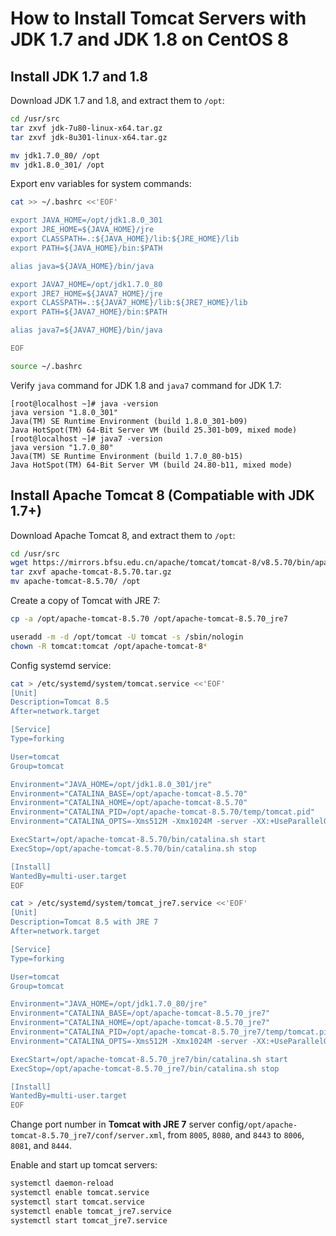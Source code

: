 # How to Install Tomcat Servers with JDK 1.7 and JDK 1.8 on CentOS 8

## Install JDK 1.7 and 1.8

Download JDK 1.7 and 1.8, and extract them to `/opt`:

```sh
cd /usr/src
tar zxvf jdk-7u80-linux-x64.tar.gz
tar zxvf jdk-8u301-linux-x64.tar.gz

mv jdk1.7.0_80/ /opt
mv jdk1.8.0_301/ /opt
```

Export env variables for system commands:

```sh
cat >> ~/.bashrc <<'EOF'

export JAVA_HOME=/opt/jdk1.8.0_301
export JRE_HOME=${JAVA_HOME}/jre
export CLASSPATH=.:${JAVA_HOME}/lib:${JRE_HOME}/lib
export PATH=${JAVA_HOME}/bin:$PATH

alias java=${JAVA_HOME}/bin/java

export JAVA7_HOME=/opt/jdk1.7.0_80
export JRE7_HOME=${JAVA7_HOME}/jre
export CLASSPATH=.:${JAVA7_HOME}/lib:${JRE7_HOME}/lib
export PATH=${JAVA7_HOME}/bin:$PATH

alias java7=${JAVA7_HOME}/bin/java

EOF

source ~/.bashrc
```

Verify `java` command for JDK 1.8 and `java7` command for JDK 1.7:

```
[root@localhost ~]# java -version
java version "1.8.0_301"
Java(TM) SE Runtime Environment (build 1.8.0_301-b09)
Java HotSpot(TM) 64-Bit Server VM (build 25.301-b09, mixed mode)
[root@localhost ~]# java7 -version
java version "1.7.0_80"
Java(TM) SE Runtime Environment (build 1.7.0_80-b15)
Java HotSpot(TM) 64-Bit Server VM (build 24.80-b11, mixed mode)
```

## Install Apache Tomcat 8 (Compatiable with JDK 1.7+)

Download Apache Tomcat 8, and extract them to `/opt`:

```sh
cd /usr/src
wget https://mirrors.bfsu.edu.cn/apache/tomcat/tomcat-8/v8.5.70/bin/apache-tomcat-8.5.70.tar.gz
tar zxvf apache-tomcat-8.5.70.tar.gz
mv apache-tomcat-8.5.70/ /opt
```

Create a copy of Tomcat with JRE 7:

```sh
cp -a /opt/apache-tomcat-8.5.70 /opt/apache-tomcat-8.5.70_jre7

useradd -m -d /opt/tomcat -U tomcat -s /sbin/nologin
chown -R tomcat:tomcat /opt/apache-tomcat-8*
```

Config systemd service:

```sh
cat > /etc/systemd/system/tomcat.service <<'EOF'
[Unit]
Description=Tomcat 8.5
After=network.target

[Service]
Type=forking

User=tomcat
Group=tomcat

Environment="JAVA_HOME=/opt/jdk1.8.0_301/jre"
Environment="CATALINA_BASE=/opt/apache-tomcat-8.5.70"
Environment="CATALINA_HOME=/opt/apache-tomcat-8.5.70"
Environment="CATALINA_PID=/opt/apache-tomcat-8.5.70/temp/tomcat.pid"
Environment="CATALINA_OPTS=-Xms512M -Xmx1024M -server -XX:+UseParallelGC"

ExecStart=/opt/apache-tomcat-8.5.70/bin/catalina.sh start
ExecStop=/opt/apache-tomcat-8.5.70/bin/catalina.sh stop

[Install]
WantedBy=multi-user.target
EOF

cat > /etc/systemd/system/tomcat_jre7.service <<'EOF'
[Unit]
Description=Tomcat 8.5 with JRE 7
After=network.target

[Service]
Type=forking

User=tomcat
Group=tomcat

Environment="JAVA_HOME=/opt/jdk1.7.0_80/jre"
Environment="CATALINA_BASE=/opt/apache-tomcat-8.5.70_jre7"
Environment="CATALINA_HOME=/opt/apache-tomcat-8.5.70_jre7"
Environment="CATALINA_PID=/opt/apache-tomcat-8.5.70_jre7/temp/tomcat.pid"
Environment="CATALINA_OPTS=-Xms512M -Xmx1024M -server -XX:+UseParallelGC"

ExecStart=/opt/apache-tomcat-8.5.70_jre7/bin/catalina.sh start
ExecStop=/opt/apache-tomcat-8.5.70_jre7/bin/catalina.sh stop

[Install]
WantedBy=multi-user.target
EOF
```

Change port number in **Tomcat with JRE 7** server config`/opt/apache-tomcat-8.5.70_jre7/conf/server.xml`, from `8005`, `8080`, and `8443`  to `8006`, `8081`, and `8444`.

Enable and start up tomcat servers:

```sh
systemctl daemon-reload
systemctl enable tomcat.service
systemctl start tomcat.service
systemctl enable tomcat_jre7.service
systemctl start tomcat_jre7.service
```
